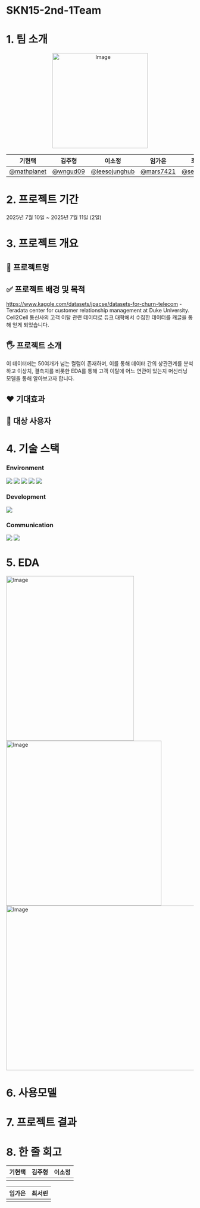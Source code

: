 # SKN15-2nd-1Team


# 1. 팀 소개
<div align="center">
<img width="256" height="256" alt="Image" src="https://github.com/user-attachments/assets/fed6f75a-fed1-4ba4-b815-351edf2ed29a" />



  
| 기현택     | 김주형     | 이소정     | 임가은     | 최서린     |
| ---------- | ---------- | ---------- | ---------- | ---------- |
|[@mathplanet](https://github.com/mathplanet)|[@wngud09](https://github.com/wngud09)|[@leesojunghub](https://github.com/leesojunghub)|[@mars7421](https://github.com/mars7421)|[@seorinchoi](https://github.com/seorinchoi)|

</div>

# 2. 프로젝트 기간
2025년 7월 10일 ~ 2025년 7월 11일 (2일)

# 3. 프로젝트 개요

## 📕 프로젝트명


## ✅ 프로젝트 배경 및 목적
https://www.kaggle.com/datasets/jpacse/datasets-for-churn-telecom - Teradata center for customer relationship management at Duke University.
Cell2Cell 통신사의 고객 이탈 관련 데이터로 듀크 대학에서 수집한 데이터를 캐글을 통해 얻게 되었습니다.

## 🖐️ 프로젝트 소개
이 데이터에는 50여개가 넘는 컬럼이 존재하며, 이를 통해 데이터 간의 상관관계를 분석하고 이상치, 결측치를 비롯한 EDA를 통해 고객 이탈에 어느 연관이 있는지 머신러닝 모델을 통해 알아보고자 합니다.

## ❤️ 기대효과

## 👤 대상 사용자



# 4. 기술 스택
### Environment
<img src="https://img.shields.io/badge/github-181717?style=for-the-badge&logo=github&logoColor=white">
<img src="https://img.shields.io/badge/python-3776AB?style=for-the-badge&logo=python&logoColor=white">
<img src="https://img.shields.io/badge/Visual Studio Code-61DAFB?style=for-the-badge&logo=VisualStudioCode&logoColor=white">
<img src="https://img.shields.io/badge/figma-FFCA28?style=for-the-badge&logo=figma&logoColor=white">
<img src="https://img.shields.io/badge/streamlit-7952B3?style=for-the-badge&logo=streamlit&logoColor=white">


### Development
<img src="https://img.shields.io/badge/kaggle-003545?style=for-the-badge&logo=kaggle&logoColor=white">


### Communication
<img src="https://img.shields.io/badge/Discord-02569B?style=for-the-badge&logo=Discord&logoColor=white">
<img src="https://img.shields.io/badge/Notion-F7DF1E?style=for-the-badge&logo=notion&logoColor=black">



# 5. EDA
<img width="343" height="443" alt="Image" src="https://github.com/user-attachments/assets/3df9ec57-a54d-48b6-b203-ebc81a54673d" />
<img width="417" height="443" alt="Image" src="https://github.com/user-attachments/assets/30173f34-3be2-4b4d-91cd-aa6ad3e0d09f" />
<img width="760" height="443" alt="Image" src="https://github.com/user-attachments/assets/d740e681-d84d-4134-ad7b-5553d03b000b" />


# 6. 사용모델

# 7. 프로젝트 결과

# 8. 한 줄 회고

| 기현택     | 김주형     | 이소정     |
| ---------- | ---------- | ---------- |
||||

| 임가은     | 최서린     |
| ---------- | ---------- |
|||



